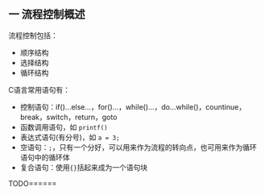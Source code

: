 ## 一 流程控制概述 

流程控制包括：
- 顺序结构
- 选择结构
- 循环结构

C语言常用语句有：
- 控制语句：if()...else...，for()...，while()...，do...while()，countinue，break，switch，return，goto
- 函数调用语句，如 `printf()`
- 表达式语句(有分号)，如 `a = 3;`
- 空语句：`;`，只有一个分好，可以用来作为流程的转向点，也可用来作为循环语句中的循环体
- 复合语句：使用`{}`括起来成为一个语句块


TODO======

